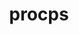 ---
title: "procps"
layout: cache
categories: [package, develop]
meta: {"compilers": ["gcc@11.4.0", "gcc@13.2.0"], "num_specs": 12, "num_specs_by_stack": {"e4s": 6, "ml-linux-x86_64-rocm": 6, "root": 12}, "oss": ["ubuntu22.04", "ubuntu24.04"], "platforms": ["linux"], "stacks": ["e4s", "ml-linux-x86_64-rocm", "root"], "targets": ["x86_64_v3"], "versions": ["4.0.4"]}
spec_details: [{"compiler": "gcc@13.2.0", "hash": "2vt5mccbakmnlgopzcdbs5ron4tvfkak", "os": "ubuntu24.04", "platform": "linux", "size": "-", "stacks": ["ml-linux-x86_64-rocm", "root"], "target": "x86_64_v3", "variants": ["build_system=autotools", "+nls"], "versions": ["4.0.4"]}, {"compiler": "gcc@13.2.0", "hash": "ba7s425mct5fr45yqyydzew7llxhlhkj", "os": "ubuntu24.04", "platform": "linux", "size": "-", "stacks": ["ml-linux-x86_64-rocm", "root"], "target": "x86_64_v3", "variants": ["build_system=autotools", "+nls"], "versions": ["4.0.4"]}, {"compiler": "gcc@13.2.0", "hash": "bukjojxo4me6jkgo7tlyhummlt6s3rym", "os": "ubuntu24.04", "platform": "linux", "size": "-", "stacks": ["ml-linux-x86_64-rocm", "root"], "target": "x86_64_v3", "variants": ["build_system=autotools", "+nls"], "versions": ["4.0.4"]}, {"compiler": "gcc@13.2.0", "hash": "ghq6xtpjree6qaknzxzz33juuf6ehvst", "os": "ubuntu24.04", "platform": "linux", "size": "-", "stacks": ["ml-linux-x86_64-rocm", "root"], "target": "x86_64_v3", "variants": ["build_system=autotools", "+nls"], "versions": ["4.0.4"]}, {"compiler": "gcc@11.4.0", "hash": "llnp3xb3rgunn5q2e3jpamswlnmkvtka", "os": "ubuntu22.04", "platform": "linux", "size": "-", "stacks": ["e4s", "root"], "target": "x86_64_v3", "variants": ["build_system=autotools", "+nls"], "versions": ["4.0.4"]}, {"compiler": "gcc@11.4.0", "hash": "ltlaqdf75smr2vainr6dribc6ql6um32", "os": "ubuntu22.04", "platform": "linux", "size": "-", "stacks": ["e4s", "root"], "target": "x86_64_v3", "variants": ["build_system=autotools", "+nls"], "versions": ["4.0.4"]}, {"compiler": "gcc@11.4.0", "hash": "m6eyiuapti5bgfny54ttjisxy2anwn5p", "os": "ubuntu22.04", "platform": "linux", "size": "-", "stacks": ["e4s", "root"], "target": "x86_64_v3", "variants": ["build_system=autotools", "+nls"], "versions": ["4.0.4"]}, {"compiler": "gcc@11.4.0", "hash": "n2573lyfe7cdqenmm2crtwgdlgeafb6i", "os": "ubuntu22.04", "platform": "linux", "size": "-", "stacks": ["e4s", "root"], "target": "x86_64_v3", "variants": ["build_system=autotools", "+nls"], "versions": ["4.0.4"]}, {"compiler": "gcc@11.4.0", "hash": "nyfwevgdfq4fvevcpk6hjavkmylscpau", "os": "ubuntu22.04", "platform": "linux", "size": "-", "stacks": ["e4s", "root"], "target": "x86_64_v3", "variants": ["build_system=autotools", "+nls"], "versions": ["4.0.4"]}, {"compiler": "gcc@13.2.0", "hash": "p7wk6qkudcbvpb4sr6t66ycwydtmleo2", "os": "ubuntu24.04", "platform": "linux", "size": "-", "stacks": ["ml-linux-x86_64-rocm", "root"], "target": "x86_64_v3", "variants": ["build_system=autotools", "+nls"], "versions": ["4.0.4"]}, {"compiler": "gcc@11.4.0", "hash": "tldtbm2pud6yvxhctqe7wbbfrlovrwzv", "os": "ubuntu22.04", "platform": "linux", "size": "-", "stacks": ["e4s", "root"], "target": "x86_64_v3", "variants": ["build_system=autotools", "+nls"], "versions": ["4.0.4"]}, {"compiler": "gcc@13.2.0", "hash": "zbympkcfs2mcpajxtlqqhfri2gmgb4jw", "os": "ubuntu24.04", "platform": "linux", "size": "-", "stacks": ["ml-linux-x86_64-rocm", "root"], "target": "x86_64_v3", "variants": ["build_system=autotools", "+nls"], "versions": ["4.0.4"]}]
---